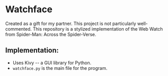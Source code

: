 # Watchface
Created as a gift for my partner. This project is not particularly well-commented.
This repository is a stylized implementation of the Web Watch from Spider-Man: Across the Spider-Verse.
## Implementation:
- Uses Kivy -- a GUI library for Python.
- `watchface.py` is the main file for the program.
